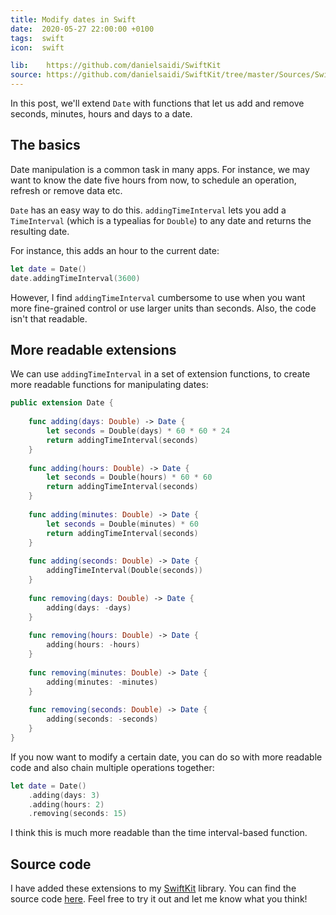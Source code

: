 ```yaml
---
title: Modify dates in Swift
date:  2020-05-27 22:00:00 +0100
tags:  swift
icon:  swift

lib:    https://github.com/danielsaidi/SwiftKit
source: https://github.com/danielsaidi/SwiftKit/tree/master/Sources/SwiftKit/Date
---
```


In this post, we'll extend `Date` with functions that let us add and remove seconds, minutes, hours and days to a date.


## The basics

Date manipulation is a common task in many apps. For instance, we may want to know the date five hours from now, to schedule an operation, refresh or remove data etc.

`Date` has an easy way to do this. `addingTimeInterval` lets you add a `TimeInterval` (which is a typealias for `Double`) to any date and returns the resulting date.

For instance, this adds an hour to the current date:

```swift
let date = Date()
date.addingTimeInterval(3600)
```

However, I find `addingTimeInterval` cumbersome to use when you want more fine-grained control or use larger units than seconds. Also, the code isn't that readable.


## More readable extensions

We can use `addingTimeInterval` in a set of extension functions, to create more readable functions for manipulating dates:

```swift
public extension Date {
    
    func adding(days: Double) -> Date {
        let seconds = Double(days) * 60 * 60 * 24
        return addingTimeInterval(seconds)
    }
    
    func adding(hours: Double) -> Date {
        let seconds = Double(hours) * 60 * 60
        return addingTimeInterval(seconds)
    }
    
    func adding(minutes: Double) -> Date {
        let seconds = Double(minutes) * 60
        return addingTimeInterval(seconds)
    }
    
    func adding(seconds: Double) -> Date {
        addingTimeInterval(Double(seconds))
    }
    
    func removing(days: Double) -> Date {
        adding(days: -days)
    }
    
    func removing(hours: Double) -> Date {
        adding(hours: -hours)
    }
    
    func removing(minutes: Double) -> Date {
        adding(minutes: -minutes)
    }
    
    func removing(seconds: Double) -> Date {
        adding(seconds: -seconds)
    }
}
```

If you now want to modify a certain date, you can do so with more readable code and also chain multiple operations together:

```swift
let date = Date()
    .adding(days: 3)
    .adding(hours: 2)
    .removing(seconds: 15)
```

I think this is much more readable than the time interval-based function.


## Source code

I have added these extensions to my [SwiftKit]({{page.lib}}) library. You can find the source code [here]({{page.source}}). Feel free to try it out and let me know what you think!